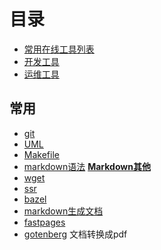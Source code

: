 # 目录

- [常用在线工具列表](./list.md)
- [开发工具](./开发工具.md)
- [运维工具](./运维工具.md)

## 常用
- [git](./1git/0目录.md)
- [UML](./2UML/0目录.md)
- [Makefile](./3Makefile/0目录.md)
- [markdown语法](https://blog.csdn.net/yimingsilence/article/details/78840420) **[Markdown其他](8markdown.md)**
- [wget](./5wget.md)
- [ssr](./6ssr.md)
- [bazel](./7bazel.md)
- [markdown生成文档](https://www.mkdocs.org/)
- [fastpages](https://github.com/fastai/fastpages)
- [gotenberg](https://github.com/gotenberg/gotenberg) 文档转换成pdf


